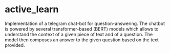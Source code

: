# active_learn
Implementation of a telegram chat-bot for question-answering. The chatbot is powered by several transformer-based (BERT) models which allows to understand the context of a given piece of text and of a question. The model then composes an answer to the given question based on the text provided.

